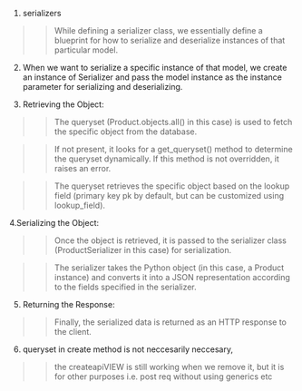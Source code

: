 1. serializers
>>While defining a serializer class, we essentially define a blueprint for how to serialize and deserialize instances of that particular model.


2. When we want to serialize a specific instance of that model, we create an instance of Serializer and pass the model instance as the instance parameter for serializing and deserializing.



3. Retrieving the Object:

>>The queryset (Product.objects.all() in this case) is used to fetch the specific object from the database.

>>If not present, it looks for a get_queryset() method to determine the queryset dynamically. If this method is not overridden, it raises an error.

>>The queryset retrieves the specific object based on the lookup field (primary key pk by default, but can be customized using lookup_field).


4.Serializing the Object:

>>Once the object is retrieved, it is passed to the serializer class (ProductSerializer in this case) for serialization.

>>The serializer takes the Python object (in this case, a Product instance) and converts it into a JSON representation according to the fields specified in the serializer.


5. Returning the Response:

>>Finally, the serialized data is returned as an HTTP response to the client.


6. queryset in create method is not neccesarily neccesary, 

>> the createapiVIEW is still working  when we remove it, but it is for other purposes i.e. post req without using generics etc